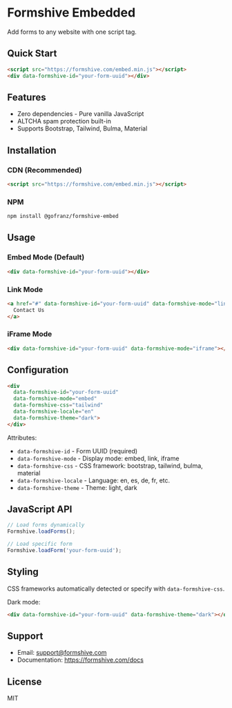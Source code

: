 # Formshive Embedded

Add forms to any website with one script tag.

## Quick Start

```html
<script src="https://formshive.com/embed.min.js"></script>
<div data-formshive-id="your-form-uuid"></div>
```

## Features

- Zero dependencies - Pure vanilla JavaScript
- ALTCHA spam protection built-in
- Supports Bootstrap, Tailwind, Bulma, Material

## Installation

### CDN (Recommended)
```html
<script src="https://formshive.com/embed.min.js"></script>
```

### NPM
```bash
npm install @gofranz/formshive-embed
```

## Usage

### Embed Mode (Default)
```html
<div data-formshive-id="your-form-uuid"></div>
```

### Link Mode
```html
<a href="#" data-formshive-id="your-form-uuid" data-formshive-mode="link">
  Contact Us
</a>
```

### iFrame Mode
```html
<div data-formshive-id="your-form-uuid" data-formshive-mode="iframe"></div>
```

## Configuration

```html
<div 
  data-formshive-id="your-form-uuid"
  data-formshive-mode="embed"
  data-formshive-css="tailwind"
  data-formshive-locale="en"
  data-formshive-theme="dark">
</div>
```

Attributes:
- `data-formshive-id` - Form UUID (required)
- `data-formshive-mode` - Display mode: embed, link, iframe
- `data-formshive-css` - CSS framework: bootstrap, tailwind, bulma, material
- `data-formshive-locale` - Language: en, es, de, fr, etc.
- `data-formshive-theme` - Theme: light, dark

## JavaScript API

```javascript
// Load forms dynamically
Formshive.loadForms();

// Load specific form
Formshive.loadForm('your-form-uuid');
```

## Styling

CSS frameworks automatically detected or specify with `data-formshive-css`.

Dark mode:
```html
<div data-formshive-id="your-form-uuid" data-formshive-theme="dark"></div>
```

## Support

- Email: support@formshive.com
- Documentation: https://formshive.com/docs

## License

MIT
